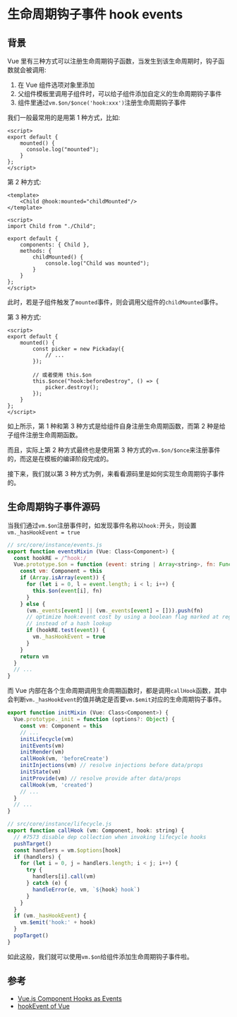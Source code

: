 # 生命周期钩子事件 hook events

## 背景

Vue 里有三种方式可以注册生命周期钩子函数，当发生到该生命周期时，钩子函数就会被调用:

1. 在 Vue 组件选项对象里添加
2. 父组件模板里调用子组件时，可以给子组件添加自定义的生命周期钩子事件
3. 组件里通过`vm.$on/$once('hook:xxx')`注册生命周期钩子事件

我们一般最常用的是用第 1 种方式，比如:

```vue
<script>
export default {
    mounted() {
      console.log("mounted");
    }
};
</script>
```

第 2 种方式:

```vue
<template>
    <Child @hook:mounted="childMounted"/>
</template>

<script>
import Child from "./Child";

export default {
    components: { Child },
    methods: {
        childMounted() {
            console.log("Child was mounted");
        }
    }
};
</script>
```

此时，若是子组件触发了`mounted`事件，则会调用父组件的`childMounted`事件。

第 3 种方式:

```vue
<script>
export default {
    mounted() {
        const picker = new Pickaday({
            // ...
        });

        // 或者使用 this.$on
        this.$once("hook:beforeDestroy", () => {
            picker.destroy();
        });
    }
};
</script>
```

如上所示，第 1 种和第 3 种方式是给组件自身注册生命周期函数，而第 2 种是给子组件注册生命周期函数。

而且，实际上第 2 种方式最终也是使用第 3 种方式的`vm.$on/$once`来注册事件的，而这是在模板的编译阶段完成的。

接下来，我们就以第 3 种方式为例，来看看源码里是如何实现生命周期钩子事件的。

## 生命周期钩子事件源码

当我们通过`vm.$on`注册事件时，如发现事件名称以`hook:`开头，则设置`vm._hasHookEvent = true`

```js
// src/core/instance/events.js
export function eventsMixin (Vue: Class<Component>) {
  const hookRE = /^hook:/
  Vue.prototype.$on = function (event: string | Array<string>, fn: Function): Component {
    const vm: Component = this
    if (Array.isArray(event)) {
      for (let i = 0, l = event.length; i < l; i++) {
        this.$on(event[i], fn)
      }
    } else {
      (vm._events[event] || (vm._events[event] = [])).push(fn)
      // optimize hook:event cost by using a boolean flag marked at registration
      // instead of a hash lookup
      if (hookRE.test(event)) {
        vm._hasHookEvent = true
      }
    }
    return vm
  }
  // ...
}
```

而 Vue 内部在各个生命周期调用生命周期函数时，都是调用`callHook`函数，其中会判断`vm._hasHookEvent`的值并确定是否要`vm.$emit`对应的生命周期钩子事件。

```js
export function initMixin (Vue: Class<Component>) {
  Vue.prototype._init = function (options?: Object) {
    const vm: Component = this
    // ...
    initLifecycle(vm)
    initEvents(vm)
    initRender(vm)
    callHook(vm, 'beforeCreate')
    initInjections(vm) // resolve injections before data/props
    initState(vm)
    initProvide(vm) // resolve provide after data/props
    callHook(vm, 'created')
    // ...
  }
  // ...
}
```

```js
// src/core/instance/lifecycle.js
export function callHook (vm: Component, hook: string) {
  // #7573 disable dep collection when invoking lifecycle hooks
  pushTarget()
  const handlers = vm.$options[hook]
  if (handlers) {
    for (let i = 0, j = handlers.length; i < j; i++) {
      try {
        handlers[i].call(vm)
      } catch (e) {
        handleError(e, vm, `${hook} hook`)
      }
    }
  }
  if (vm._hasHookEvent) {
    vm.$emit('hook:' + hook)
  }
  popTarget()
}
```

如此这般，我们就可以使用`vm.$on`给组件添加生命周期钩子事件啦。

## 参考

- [Vue.js Component Hooks as Events](https://www.digitalocean.com/community/tutorials/vuejs-component-event-hooks)
- [hookEvent of Vue](https://juejin.im/post/5dadaf9ef265da5b860140a1)
